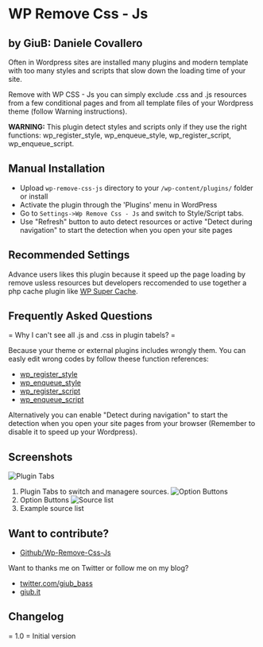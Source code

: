 # WP Remove Css - Js
## by GiuB: Daniele Covallero

Often in Wordpress sites are installed many plugins and modern template with too many styles and scripts that slow down the loading time of your site.

Remove with WP CSS - Js you can simply exclude .css and .js resources from a few conditional pages and from all template files of your Wordpress theme (follow Warning instructions).

**WARNING:** This plugin detect styles and scripts only if they use the right functions: wp_register_style, wp_enqueue_style, wp_register_script, wp_enqueue_script.

## Manual Installation

* Upload `wp-remove-css-js` directory to your `/wp-content/plugins/` folder or install
* Activate the plugin through the 'Plugins' menu in WordPress
* Go to `Settings->Wp Remove Css - Js` and switch to Style/Script tabs.
* Use "Refresh" button to auto detect resources or active "Detect during navigation" to start the detection when you open your site pages

## Recommended Settings

Advance users likes this plugin because it speed up the page loading by remove usless resources but developers reccomended to use together a php cache plugin like [WP Super Cache](http://wordpress.org/plugins/wp-super-cache/).

## Frequently Asked Questions

= Why I can't see all .js and .css in plugin tabels? =

Because your theme or external plugins includes wrongly them.
You can easly edit wrong codes by follow theese function references:

* [wp_register_style](http://codex.wordpress.org/Function_Reference/wp_register_style)
* [wp_enqueue_style](http://codex.wordpress.org/Function_Reference/wp_enqueue_style)
* [wp_register_script](http://codex.wordpress.org/Function_Reference/wp_register_script)
* [wp_enqueue_script](http://codex.wordpress.org/Function_Reference/wp_enqueue_script)

Alternatively you can enable "Detect during navigation" to start the detection when you open your site pages from your browser (Remember to disable it to speed up your Wordpress).

## Screenshots

![Plugin Tabs](http://giub.it/wp-content/uploads/2012/06/screenshot-1.jpg)
1. Plugin Tabs to switch and managere sources.
![Option Buttons](http://giub.it/wp-content/uploads/2012/06/screenshot-2.jpg)
2. Option Buttons
![Source list](http://giub.it/wp-content/uploads/2012/06/screenshot-3.jpg)
3. Example source list

## Want to contribute?

* [Github/Wp-Remove-Css-Js](https://github.com/GiuB/WP-Remove-Css-Js)

Want to thanks me on Twitter or follow me on my blog?

* [twitter.com/giub_bass](http://twitter.com/intent/tweet?text=Thanks+%40Giub_bass+to+help+me+speed+up+my+%23Wordpress+with+%23WP-Remove-Css-Js)
* [giub.it](http://giub.it)

## Changelog

= 1.0 =
Initial version